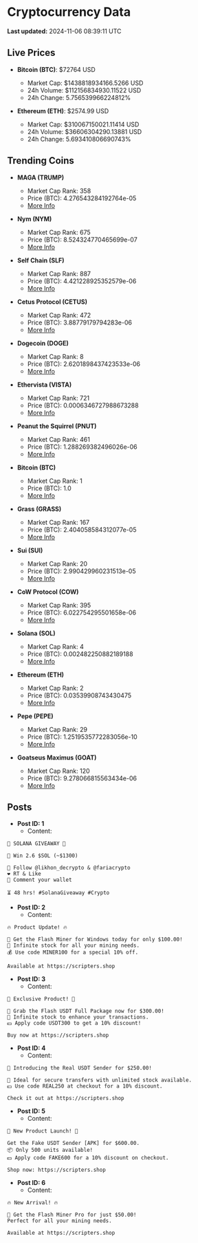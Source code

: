 # Cryptocurrency Data

**Last updated:** 2024-11-06 08:39:11 UTC

## Live Prices
- **Bitcoin (BTC)**: $72764 USD
  - Market Cap: $1438818934166.5266 USD
  - 24h Volume: $112156834930.11522 USD
  - 24h Change: 5.756539966224812%

- **Ethereum (ETH)**: $2574.99 USD
  - Market Cap: $310067150021.11414 USD
  - 24h Volume: $36606304290.13881 USD
  - 24h Change: 5.693410806690743%

## Trending Coins
- **MAGA (TRUMP)**
  - Market Cap Rank: 358
  - Price (BTC): 4.276543284192764e-05
  - [More Info](https://www.coingecko.com/en/coins/maga)

- **Nym (NYM)**
  - Market Cap Rank: 675
  - Price (BTC): 8.524324770465699e-07
  - [More Info](https://www.coingecko.com/en/coins/nym)

- **Self Chain (SLF)**
  - Market Cap Rank: 887
  - Price (BTC): 4.421228925352579e-06
  - [More Info](https://www.coingecko.com/en/coins/self-chain)

- **Cetus Protocol (CETUS)**
  - Market Cap Rank: 472
  - Price (BTC): 3.88779179794283e-06
  - [More Info](https://www.coingecko.com/en/coins/cetus-protocol)

- **Dogecoin (DOGE)**
  - Market Cap Rank: 8
  - Price (BTC): 2.6201898437423533e-06
  - [More Info](https://www.coingecko.com/en/coins/dogecoin)

- **Ethervista (VISTA)**
  - Market Cap Rank: 721
  - Price (BTC): 0.0006346727988673288
  - [More Info](https://www.coingecko.com/en/coins/ethervista)

- **Peanut the Squirrel (PNUT)**
  - Market Cap Rank: 461
  - Price (BTC): 1.288269382496026e-06
  - [More Info](https://www.coingecko.com/en/coins/peanut-the-squirrel)

- **Bitcoin (BTC)**
  - Market Cap Rank: 1
  - Price (BTC): 1.0
  - [More Info](https://www.coingecko.com/en/coins/bitcoin)

- **Grass (GRASS)**
  - Market Cap Rank: 167
  - Price (BTC): 2.404058584312077e-05
  - [More Info](https://www.coingecko.com/en/coins/grass)

- **Sui (SUI)**
  - Market Cap Rank: 20
  - Price (BTC): 2.990429960231513e-05
  - [More Info](https://www.coingecko.com/en/coins/sui)

- **CoW Protocol (COW)**
  - Market Cap Rank: 395
  - Price (BTC): 6.022754295501658e-06
  - [More Info](https://www.coingecko.com/en/coins/cow-protocol)

- **Solana (SOL)**
  - Market Cap Rank: 4
  - Price (BTC): 0.002482250882189188
  - [More Info](https://www.coingecko.com/en/coins/solana)

- **Ethereum (ETH)**
  - Market Cap Rank: 2
  - Price (BTC): 0.03539908743430475
  - [More Info](https://www.coingecko.com/en/coins/ethereum)

- **Pepe (PEPE)**
  - Market Cap Rank: 29
  - Price (BTC): 1.2519535772283056e-10
  - [More Info](https://www.coingecko.com/en/coins/pepe)

- **Goatseus Maximus (GOAT)**
  - Market Cap Rank: 120
  - Price (BTC): 9.278066815563434e-06
  - [More Info](https://www.coingecko.com/en/coins/goatseus-maximus)

## Posts
- **Post ID: 1**
  - Content:
```
🚀 SOLANA GIVEAWAY 🚀

🎁 Win 2.6 $SOL (~$1300)

🤝 Follow @likhon_decrypto & @fariacrypto
❤️ RT & Like
💬 Comment your wallet

⏳ 48 hrs! #SolanaGiveaway #Crypto
```

- **Post ID: 2**
  - Content:
```
🔥 Product Update! 🔥

🚀 Get the Flash Miner for Windows today for only $100.00!
🔋 Infinite stock for all your mining needs.
💰 Use code MINER100 for a special 10% off.

Available at https://scripters.shop
```

- **Post ID: 3**
  - Content:
```
🎁 Exclusive Product! 🎁

💸 Grab the Flash USDT Full Package now for $300.00!
🎉 Infinite stock to enhance your transactions.
💵 Apply code USDT300 to get a 10% discount!

Buy now at https://scripters.shop
```

- **Post ID: 4**
  - Content:
```
💎 Introducing the Real USDT Sender for $250.00!

💼 Ideal for secure transfers with unlimited stock available.
💵 Use code REAL250 at checkout for a 10% discount.

Check it out at https://scripters.shop
```

- **Post ID: 5**
  - Content:
```
🚀 New Product Launch! 🚀

Get the Fake USDT Sender [APK] for $600.00.
📦 Only 500 units available!
💵 Apply code FAKE600 for a 10% discount on checkout.

Shop now: https://scripters.shop
```

- **Post ID: 6**
  - Content:
```
🔥 New Arrival! 🔥

💸 Get the Flash Miner Pro for just $50.00!
Perfect for all your mining needs.

Available at https://scripters.shop
```

